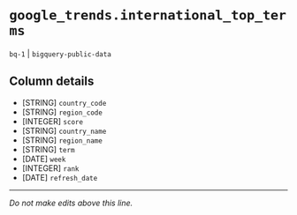 # `google_trends.international_top_terms`
`bq-1` | `bigquery-public-data`

## Column details
* [STRING]    `country_code`
* [STRING]    `region_code`
* [INTEGER]   `score`
* [STRING]    `country_name`
* [STRING]    `region_name`
* [STRING]    `term`
* [DATE]      `week`
* [INTEGER]   `rank`
* [DATE]      `refresh_date`

-------------------------------------------------------------------------------
*Do not make edits above this line.*
